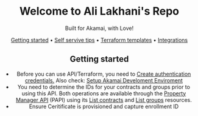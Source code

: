 <!-- markdownlint-configure-file {
  "MD013": {
    "code_blocks": false,
    "tables": false
  },
  "MD033": false,
  "MD041": false
} -->

<div align="center">

# Welcome to Ali Lakhani's Repo
Built for Akamai, with Love!

[Getting started](#getting-started) •
[Self servive tips](#self-service) •
[Terraform templates](#terraform-templates) •
[Integrations](#third-party-integrations)

## Getting started

 * Before you can use API/Terraform, you need to [Create authentication credentials.](https://techdocs.akamai.com/developer/docs/set-up-authentication-credentials) Also check: [Setup Akamai Develoment Enviroment](https://techdocs.akamai.com/developer/docs/set-up-authentication-credentials)
 * You need to determine the IDs for your contracts and groups prior to using this API. Both operations are available through the [Property Manager API](https://techdocs.akamai.com/property-mgr/reference/api) (PAPI) using its [List contracts](https://techdocs.akamai.com/property-mgr/reference/get-contracts) and [List groups](https://techdocs.akamai.com/property-mgr/reference/get-groups) resources.
 * Ensure Ceritificate is provisioned and capture enrollment ID

</div>
